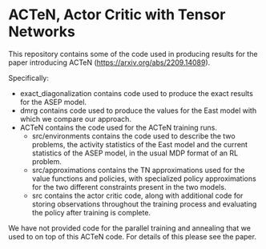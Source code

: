 # ACTeN, Actor Critic with Tensor Networks
This repository contains some of the code used in producing results for the paper introducing ACTeN (https://arxiv.org/abs/2209.14089).

Specifically:
* exact_diagonalization contains code used to produce the exact results for the ASEP model.
* dmrg contains code used to produce the values for the East model with which we compare our approach.
* ACTeN contains the code used for the ACTeN training runs.
  * src/environments contains the code used to describe the two problems, the activity statistics of the East model and the current statistics of the ASEP model, in the usual MDP format of an RL problem.
  * src/approximations contains the TN approximations used for the value functions and policies, with specialized policy approximations for the two different constraints present in the two models.
  * src contains the actor critic code, along with additional code for storing observations throughout the training process and evaluating the policy after training is complete.

We have not provided code for the parallel training and annealing that we used to on top of this ACTeN code. For details of this please see the paper.
